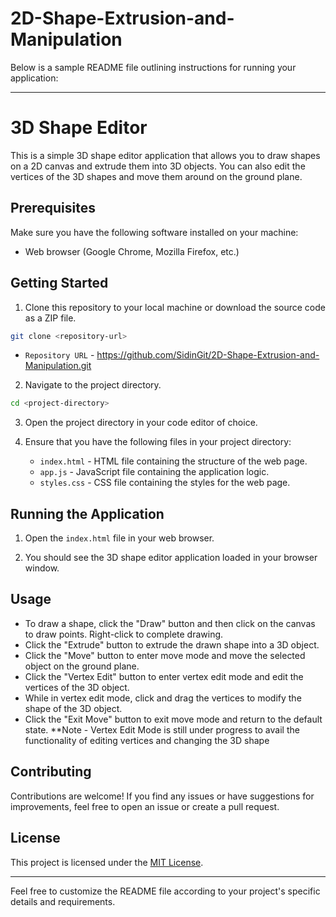 # 2D-Shape-Extrusion-and-Manipulation

Below is a sample README file outlining instructions for running your application:

---

# 3D Shape Editor

This is a simple 3D shape editor application that allows you to draw shapes on a 2D canvas and extrude them into 3D objects. You can also edit the vertices of the 3D shapes and move them around on the ground plane.

## Prerequisites

Make sure you have the following software installed on your machine:

- Web browser (Google Chrome, Mozilla Firefox, etc.)

## Getting Started

1. Clone this repository to your local machine or download the source code as a ZIP file.

```bash
git clone <repository-url>
```
  - `Repository URL` - https://github.com/SidinGit/2D-Shape-Extrusion-and-Manipulation.git

2. Navigate to the project directory.

```bash
cd <project-directory>
```

3. Open the project directory in your code editor of choice.

4. Ensure that you have the following files in your project directory:

   - `index.html` - HTML file containing the structure of the web page.
   - `app.js` - JavaScript file containing the application logic.
   - `styles.css` - CSS file containing the styles for the web page.

## Running the Application

1. Open the `index.html` file in your web browser.

2. You should see the 3D shape editor application loaded in your browser window.

## Usage

- To draw a shape, click the "Draw" button and then click on the canvas to draw points. Right-click to complete drawing.
- Click the "Extrude" button to extrude the drawn shape into a 3D object.
- Click the "Move" button to enter move mode and move the selected object on the ground plane.
- Click the "Vertex Edit" button to enter vertex edit mode and edit the vertices of the 3D object.
- While in vertex edit mode, click and drag the vertices to modify the shape of the 3D object.
- Click the "Exit Move" button to exit move mode and return to the default state.
  **Note - Vertex Edit Mode is still under progress to avail the functionality of editing vertices and changing the 3D shape

## Contributing

Contributions are welcome! If you find any issues or have suggestions for improvements, feel free to open an issue or create a pull request.

## License

This project is licensed under the [MIT License](LICENSE).

---

Feel free to customize the README file according to your project's specific details and requirements.
